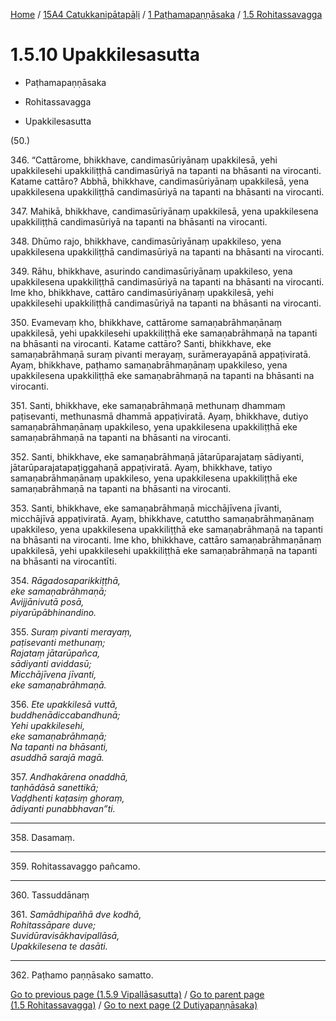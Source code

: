 
[Home](/) / [15A4 Catukkanipātapāḷi](../../../15A4.md) / [1 Paṭhamapaṇṇāsaka](../../1.md) / [1.5 Rohitassavagga](../1.5.md)

# 1.5.10 Upakkilesasutta

* Paṭhamapaṇṇāsaka

* Rohitassavagga

* Upakkilesasutta

(50.)

346\. “Cattārome, bhikkhave, candimasūriyānaṃ upakkilesā, yehi upakkilesehi upakkiliṭṭhā candimasūriyā na tapanti na bhāsanti na virocanti. Katame cattāro? Abbhā, bhikkhave, candimasūriyānaṃ upakkilesā, yena upakkilesena upakkiliṭṭhā candimasūriyā na tapanti na bhāsanti na virocanti.

347\. Mahikā, bhikkhave, candimasūriyānaṃ upakkilesā, yena upakkilesena upakkiliṭṭhā candimasūriyā na tapanti na bhāsanti na virocanti.

348\. Dhūmo rajo, bhikkhave, candimasūriyānaṃ upakkileso, yena upakkilesena upakkiliṭṭhā candimasūriyā na tapanti na bhāsanti na virocanti.

349\. Rāhu, bhikkhave, asurindo candimasūriyānaṃ upakkileso, yena upakkilesena upakkiliṭṭhā candimasūriyā na tapanti na bhāsanti na virocanti. Ime kho, bhikkhave, cattāro candimasūriyānaṃ upakkilesā, yehi upakkilesehi upakkiliṭṭhā candimasūriyā na tapanti na bhāsanti na virocanti.

350\. Evamevaṃ kho, bhikkhave, cattārome samaṇabrāhmaṇānaṃ upakkilesā, yehi upakkilesehi upakkiliṭṭhā eke samaṇabrāhmaṇā na tapanti na bhāsanti na virocanti. Katame cattāro? Santi, bhikkhave, eke samaṇabrāhmaṇā suraṃ pivanti merayaṃ, surāmerayapānā appaṭiviratā. Ayaṃ, bhikkhave, paṭhamo samaṇabrāhmaṇānaṃ upakkileso, yena upakkilesena upakkiliṭṭhā eke samaṇabrāhmaṇā na tapanti na bhāsanti na virocanti.

351\. Santi, bhikkhave, eke samaṇabrāhmaṇā methunaṃ dhammaṃ paṭisevanti, methunasmā dhammā appaṭiviratā. Ayaṃ, bhikkhave, dutiyo samaṇabrāhmaṇānaṃ upakkileso, yena upakkilesena upakkiliṭṭhā eke samaṇabrāhmaṇā na tapanti na bhāsanti na virocanti.

352\. Santi, bhikkhave, eke samaṇabrāhmaṇā jātarūparajataṃ sādiyanti, jātarūparajatapaṭiggahaṇā appaṭiviratā. Ayaṃ, bhikkhave, tatiyo samaṇabrāhmaṇānaṃ upakkileso, yena upakkilesena upakkiliṭṭhā eke samaṇabrāhmaṇā na tapanti na bhāsanti na virocanti.

353\. Santi, bhikkhave, eke samaṇabrāhmaṇā micchājīvena jīvanti, micchājīvā appaṭiviratā. Ayaṃ, bhikkhave, catuttho samaṇabrāhmaṇānaṃ upakkileso, yena upakkilesena upakkiliṭṭhā eke samaṇabrāhmaṇā na tapanti na bhāsanti na virocanti. Ime kho, bhikkhave, cattāro samaṇabrāhmaṇānaṃ upakkilesā, yehi upakkilesehi upakkiliṭṭhā eke samaṇabrāhmaṇā na tapanti na bhāsanti na virocantīti.

354\. _Rāgadosaparikkiṭṭhā,_  
_eke samaṇabrāhmaṇā;_  
_Avijjānivutā posā,_  
_piyarūpābhinandino._  


355\. _Suraṃ pivanti merayaṃ,_  
_paṭisevanti methunaṃ;_  
_Rajataṃ jātarūpañca,_  
_sādiyanti aviddasū;_  
_Micchājīvena jīvanti,_  
_eke samaṇabrāhmaṇā._  


356\. _Ete upakkilesā vuttā,_  
_buddhenādiccabandhunā;_  
_Yehi upakkilesehi,_  
_eke samaṇabrāhmaṇā;_  
_Na tapanti na bhāsanti,_  
_asuddhā sarajā magā._  


357\. _Andhakārena onaddhā,_  
_taṇhādāsā sanettikā;_  
_Vaḍḍhenti kaṭasiṃ ghoraṃ,_  
_ādiyanti punabbhavan”ti._  


---

358\. Dasamaṃ.



---

359\. Rohitassavaggo pañcamo.



---

360\. Tassuddānaṃ



361\. _Samādhipañhā dve kodhā,_  
_Rohitassāpare duve;_  
_Suvidūravisākhavipallāsā,_  
_Upakkilesena te dasāti._  


---

362\. Paṭhamo paṇṇāsako samatto.



[Go to previous page (1.5.9 Vipallāsasutta)](1.5.9.md) / [Go to parent page (1.5 Rohitassavagga)](../1.5.md) / [Go to next page (2 Dutiyapaṇṇāsaka)](../../2.md)


